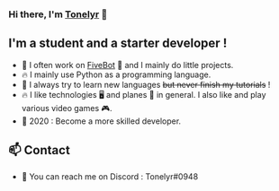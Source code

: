 ### Hi there, I'm [Tonelyr][.me] 👋

## I'm a student and a starter developer !
- 🔭 I often work on [FiveBot][.fivelnk] 🤖 and I mainly do little projects.
- 🔥 I mainly use Python as a programming language. 
- 🌱 I always try to learn new languages ~~but never finish my tutorials~~ !
- 🔥 I like technologies 🖥️ and planes 🛫 in general. I also like and play various video games 🎮.
- 🥅 2020 : Become a more skilled developer.

## 📫 Contact
- 💬 You can reach me on Discord : Tonelyr#0948


[.me]: https://tonelyr.github.io/
[.fivelnk]: https://top.gg/bot/542171280183656458
